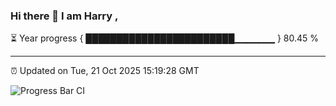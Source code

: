 ### Hi there 👋 I am Harry , 

⏳ Year progress { ████████████████████████▁▁▁▁▁▁ } 80.45 %

---

⏰ Updated on Tue, 21 Oct 2025 15:19:28 GMT

![Progress Bar CI](https://github.com/duykhang68/duykhang68/workflows/Progress%20Bar%20CI/badge.svg)
